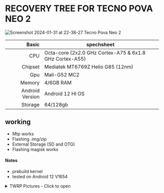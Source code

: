 # RECOVERY TREE FOR TECNO POVA NEO 2
![Screenshot 2024-01-31 at 22-38-27 Tecno Pova Neo 2](https://github.com/DH-HEART048/twrp_tecno_pova-neo-2/assets/137413988/78a55151-f1ba-47e1-9109-7cf41ae1d29d)

| Basic         | spechsheet |
|--------------:|-----------|
|CPU            | Octa-core (2x2.0 GHz Cortex-A75 & 6x1.8 GHz Cortex-A55)|
|Chipset        | Mediatek MT6769Z Helio G85 (12nm)    |
|Gpu            | Mali-G52 MC2      |
|Memory         |4/6GB RAM
|Android Version|Android 12 HI OS|
|Storage        |64/128gb|

## working
- Mtp works
- Flashing .img/zip
- External Storage (SD and OTG)
- Flashing magisk works 

#### Notes
- prebuild kernel
- tested on Android 12 V1654

<details><summary>TWRP Pictures - Click to open</summary>
<p>

![Mount Storages]![photo1706266591](https://github.com/DH-HEART048/twrp_tecno_pova-neo-2/assets/137413988/e8af63aa-26bb-4eac-be57-a61447bcf4fd)
![DECRYPTED]![photo1706266591(1)](https://github.com/DH-HEART048/twrp_tecno_pova-neo-2/assets/137413988/f8a9f4a2-29da-43cc-9f32-85f801ce1993)
![photo1706266591(2)](https://github.com/DH-HEART048/twrp_tecno_pova-neo-2/assets/137413988/2857c9f5-ae9e-4512-88f2-fd302dd44ee4)
![photo1706266591(3)](https://github.com/DH-HEART048/twrp_tecno_pova-neo-2/assets/137413988/ab79dc09-cc26-4b11-9447-8b23d5215e46)
![photo1706266591(4)](https://github.com/DH-HEART048/twrp_tecno_pova-neo-2/assets/137413988/ba22cda0-bb25-492b-a18c-3ecca7e64547)
![photo1706266591(5)](https://github.com/DH-HEART048/twrp_tecno_pova-neo-2/assets/137413988/1ea29327-c8ad-4294-a043-c95d4e6ea31c)

-----
#### flashing

```bash
fastboot
fastboot flash boot_[a][b] boot.img
```

-----
